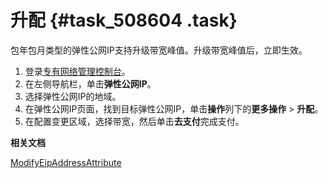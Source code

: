 # 升配 {#task_508604 .task}

包年包月类型的弹性公网IP支持升级带宽峰值。升级带宽峰值后，立即生效。

1.  登录[专有网络管理控制台](https://vpcnext.console.aliyun.com)。
2.  在左侧导航栏，单击**弹性公网IP**。
3.  选择弹性公网IP的地域。
4.  在弹性公网IP页面，找到目标弹性公网IP，单击**操作**列下的**更多操作** \> **升配**。
5.  在配置变更区域，选择带宽，然后单击**去支付**完成支付。

**相关文档**  


[ModifyEipAddressAttribute](../../../../cn.zh-CN/API参考/弹性公网IP/ModifyEipAddressAttribute.md#)

